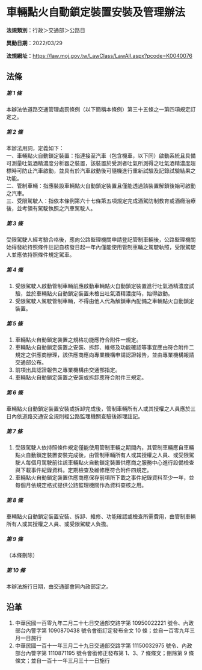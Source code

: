 # 車輛點火自動鎖定裝置安裝及管理辦法

**法規類別**：行政＞交通部＞公路目

**異動日期**：2022/03/29  

**法規網址**：https://law.moj.gov.tw/LawClass/LawAll.aspx?pcode=K0040076





## 法條
##### 第 1 條
本辦法依道路交通管理處罰條例（以下簡稱本條例）第三十五條之一第四項規定訂定之。

##### 第 2 條
本辦法用詞，定義如下：  
一、車輛點火自動鎖定裝置：指連接至汽車（包含機車，以下同）啟動系統且具備可測量吐氣酒精濃度分析器之裝置，該裝置於受測者吐氣所測得之吐氣酒精濃度超標時可防止汽車啟動，並具有於汽車啟動後可隨機進行重新試驗及記錄試驗結果之功能。  
二、管制車輛：指應裝設車輛點火自動鎖定裝置且僅能透過該裝置解鎖後始可啟動之汽車。  
三、受限駕駛人：指依本條例第六十七條第五項規定完成酒駕防制教育或酒癮治療後，並考領有駕駛執照之汽車駕駛人。

##### 第 3 條
受限駕駛人經考驗合格後，應向公路監理機關申請登記管制車輛後，公路監理機關始得發給持照條件註記自核發日起一年內僅能使用管制車輛之駕駛執照，受限駕駛人並應依持照條件規定駕車。

##### 第 4 條
1. 受限駕駛人啟動管制車輛前應啟動車輛點火自動鎖定裝置進行吐氣酒精濃度試驗，並於車輛點火自動鎖定裝置未檢出吐氣酒精濃度時，始得啟動。
1. 受限駕駛人駕駛管制車輛，不得由他人代為解鎖車內配備之車輛點火自動鎖定裝置。

##### 第 5 條
1. 車輛點火自動鎖定裝置之規格功能應符合附件一規定。
1. 車輛點火自動鎖定裝置之安裝、拆卸、維修及功能確認等事宜應由符合附件二規定之供應商辦理，該供應商應向專業機構申請認證報告，並由專業機構報請交通部公布。
1. 前項出具認證報告之專業機構由交通部指定。
1. 車輛點火自動鎖定裝置之安裝或拆卸應符合附件三規定。

##### 第 6 條
車輛點火自動鎖定裝置安裝或拆卸完成後，管制車輛所有人或其授權之人員應於三日內依道路交通安全規則經公路監理機關查驗後辦理註記。

##### 第 7 條
1. 受限駕駛人依持照條件規定僅能使用管制車輛之期間內，其管制車輛應自車輛點火自動鎖定裝置安裝完成後，由管制車輛所有人或其授權之人員、或受限駕駛人每個月駕駛前往該車輛點火自動鎖定裝置供應商之服務中心進行設備檢查與下載事件紀錄資料。定期檢查及維修應符合附件四規定。
1. 車輛點火自動鎖定裝置供應商應保存前項所下載之事件紀錄資料至少一年，並每個月依規定格式提供公路監理機關作為資料查核之用。

##### 第 8 條
車輛點火自動鎖定裝置安裝、拆卸、維修、功能確認或檢查所需費用，由管制車輛所有人或其授權之人員、或受限駕駛人負擔。

##### 第 9 條
（本條刪除）

##### 第 10 條
本辦法施行日期，由交通部會同內政部定之。

## 沿革
1. 中華民國一百零九年二月二十七日交通部交路字第 10950022221  號令、內政部台內警字第 1090870438 號令會銜訂定發布全文 10 條；並自一百零九年三月一日施行
1. 中華民國一百十一年三月二十九日交通部交路字第 11150032975  號令、內政部台內警字第 1110871195 號令會銜修正發布第 1、3、7  條條文；刪除第 9  條條文；並自一百十一年三月三十一日施行
